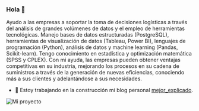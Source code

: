 ### Hola 👋

Ayudo a las empresas a soportar la toma de decisiones logísticas a través del análisis de grandes volúmenes de datos y el empleo de herramientas tecnológicas.
Manejo bases de datos estructuradas (PostgreSQL), herramientas de visualización de datos (Tableau, Power BI), lenguajes de programación (Python), análisis de datos y machine learning (Pandas, Scikit-learn). Tengo conocimiento en estadística y optimización matemática (SPSS y CPLEX).
Con mi ayuda, las empresas pueden obtener ventajas competitivas en su industria, mejorando los procesos en su cadena de suministros a través de la generación de nuevas eficiencias, conociendo más a sus clientes y adelantándose a sus necesidades.

- 🔭 Estoy trabajando en la construcción mi blog personal [mejor_explicado](https://carlosjavieruribemartes.github.io/mejor_explicado/). 


![Mi proyecto](https://user-images.githubusercontent.com/73907128/216771233-ade95cca-1821-4d9c-9c87-ce2f758b2232.jpg)

<!--
**carlosjavieruribemartes/carlosjavieruribemartes** is a ✨ _special_ ✨ repository because its `README.md` (this file) appears on your GitHub profile.

Here are some ideas to get you started:

- 🔭 I’m currently working on ...
- 🌱 I’m currently learning ...
- 👯 I’m looking to collaborate on ...
- 🤔 I’m looking for help with ...
- 💬 Ask me about ...
- 📫 How to reach me: ...
- 😄 Pronouns: ...
- ⚡ Fun fact: ...
-->

